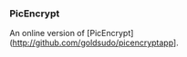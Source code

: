 ### PicEncrypt 
An online version of [PicEncrypt](http://github.com/goldsudo/picencryptapp].

<!--
**picencrypt/picencrypt** is a ✨ _special_ ✨ repository because its `README.md` (this file) appears on your GitHub profile.

